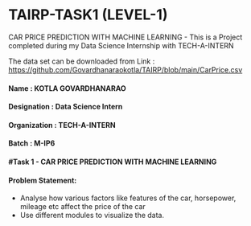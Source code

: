 # TAIRP-TASK1 (LEVEL-1)
CAR PRICE PREDICTION WITH MACHINE LEARNING - This is a Project completed during my Data Science Internship with TECH-A-INTERN

The data set can be downloaded from Link : https://github.com/Govardhanaraokotla/TAIRP/blob/main/CarPrice.csv

#### Name : KOTLA GOVARDHANARAO
#### Designation : Data Science Intern  
#### Organization : TECH-A-INTERN
#### Batch :  M-IP6
#### #Task 1 - CAR PRICE PREDICTION WITH MACHINE LEARNING
#### Problem Statement:
* Analyse how various factors like features of the car, horsepower, mileage etc affect the price of the car 
* Use different modules to visualize the data.
